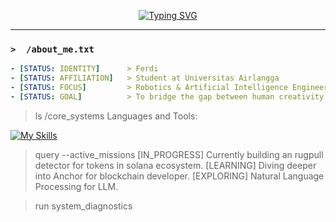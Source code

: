 <p align="center">
  <a href="https://github.com/maamonnn">
    <img src="https://readme-typing-svg.herokuapp.com?font=Fira+Code&size=22&pause=1000&color=00FF00&center=true&width=500&lines=%3E+Booting+Ferdi's+Profile...;%3E+Executing+command%3A+whoami;%3E+Welcome!+I'm+Ferdi%2C+the+human+behind+this+terminal." alt="Typing SVG" />
  </a>
</p>

---

### `>  /about_me.txt`
```yaml
- [STATUS: IDENTITY]      > Ferdi
- [STATUS: AFFILIATION]   > Student at Universitas Airlangga
- [STATUS: FOCUS]         > Robotics & Artificial Intelligence Engineering
- [STATUS: GOAL]          > To bridge the gap between human creativity and machine intelligence.
```
> ls /core_systems
Languages and Tools:
> 
[![My Skills](https://skillicons.dev/icons?i=python,c,cpp,javascript,nodejs,react,express&theme=light)](https://skillicons.dev)

> query --active_missions
>[IN_PROGRESS] Currently building an rugpull detector for tokens in solana ecosystem.
>[LEARNING] Diving deeper into Anchor for blockchain developer.
>[EXPLORING] Natural Language Processing for LLM.

> run system_diagnostics
